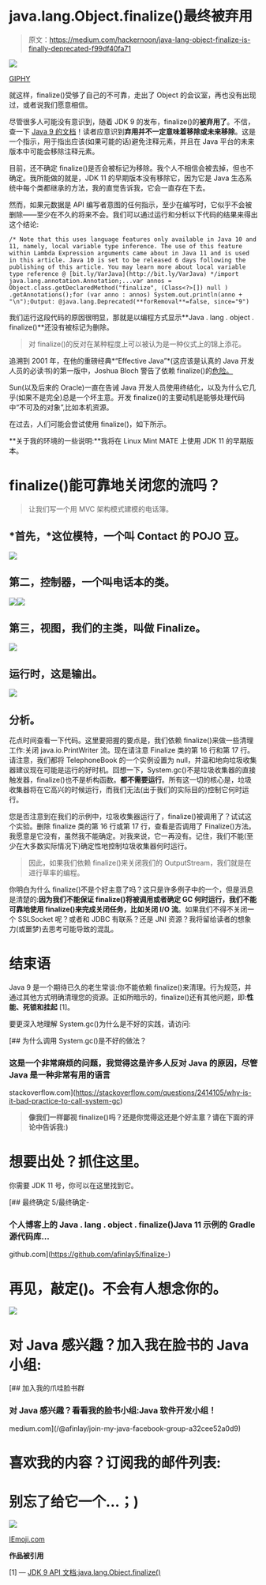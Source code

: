 # java.lang.Object.finalize()最终被弃用

> 原文：<https://medium.com/hackernoon/java-lang-object-finalize-is-finally-deprecated-f99df40fa71>

![](img/ef69917c7fdb64d1487de5c033c490ac.png)

[GIPHY](https://giphy.com/gifs/monday-the-it-crowd-workplace-c6DIpCp1922KQ)

就这样，finalize()受够了自己的不可靠，走出了 Object 的会议室，再也没有出现过，或者说我们愿意相信。

尽管很多人可能没有意识到，随着 JDK 9 的发布，finalize()的**被弃用了**。不信，查一下 [Java 9 的文档](https://docs.oracle.com/javase/9/docs/api/java/lang/Object.html#finalize--)！读者应意识到**弃用并不一定意味着移除或未来移除**。这是一个指示，用于指出应该(如果可能的话)避免注释元素，并且在 Java 平台的未来版本中可能会移除注释元素。

目前，还不确定 finalize()是否会被标记为移除。我个人不相信会被去掉，但也不确定。我所能做的就是，JDK 11 的早期版本没有移除它，因为它是 Java 生态系统中每个类都继承的方法，我的直觉告诉我，它会一直存在下去。

然而，如果元数据是 API 编写者意图的任何指示，至少在编写时，它似乎不会被删除——至少在不久的将来不会。我们可以通过运行和分析以下代码的结果来得出这个结论:

```
/* Note that this uses language features only available in Java 10 and 11, namely, local variable type inference. The use of this feature within Lambda Expression arguments came about in Java 11 and is used in this article. Java 10 is set to be released 6 days following the publishing of this article. You may learn more about local variable type reference @ [bit.ly/VarJava](http://bit.ly/VarJava) */import java.lang.annotation.Annotation;...var annos = Object.class.getDeclaredMethod("finalize", (Class<?>[]) null ) .getAnnotations();for (var anno : annos) System.out.println(anno + "\n");Output: @java.lang.Deprecated(**forRemoval**=false, since="9")
```

我们运行这段代码的原因很明显，那就是以编程方式显示**Java . lang . object . finalize()**还没有被标记为删除。

> 对 finalize()的反对在某种程度上可以被认为是一种仪式上的锦上添花。

追溯到 2001 年，在他的重磅经典*“Effective Java”*(这应该是认真的 Java 开发人员的必读书)的第一版中，Joshua Bloch 警告了依赖 finalize()的[危险。](https://www.amazon.com/Effective-Java-3rd-Joshua-Bloch/dp/0134685997/ref=mt_paperback?)

Sun(以及后来的 Oracle)一直在告诫 Java 开发人员使用终结化，以及为什么它几乎(如果不是完全)总是一个坏主意。开发 finalize()的主要动机是能够处理代码中“不可及的对象”,比如本机资源。

在过去，人们可能会尝试使用 finalize()，如下所示。

**关于我的环境的一些说明:**我将在 Linux Mint MATE 上使用 JDK 11 的早期版本。

# finalize()能可靠地关闭您的流吗？

> 让我们写一个用 MVC 架构模式建模的电话簿。

## *首先，*这位**模特**，一个叫 Contact 的 POJO 豆。

![](img/269921cb445f4cd9654a3feb3f87fe68.png)

## 第二，控制器，一个叫电话本的类。

![](img/edf5dfde56dce2e801eca96528609304.png)![](img/2edd5a3a695380fdeb8ce0d74c45fd53.png)

## 第三，视图，我们的主类，叫做 Finalize。

![](img/8a6f2bc4da85500f45a4c99d6ba1cc99.png)

## 运行时，这是输出。

![](img/157e4ed70312b89134a13da2896de4c1.png)

## **分析。**

花点时间查看一下代码。这里要把握的要点是，我们依赖 finalize()来做一些清理工作:关闭 java.io.PrintWriter 流。现在请注意 Finalize 类的第 16 行和第 17 行。请注意，我们都将 TelephoneBook 的一个实例设置为 null，并温和地向垃圾收集器建议现在可能是运行的好时机。回想一下，System.gc()不是垃圾收集器的直接触发器，finalize()也不是析构函数。**都不需要运行**。所有这一切的核心是，垃圾收集器将在它高兴的时候运行，而我们无法(出于我们的实际目的)控制它何时运行。

您是否注意到在我们的示例中，垃圾收集器运行了，finalize()被调用了？试试这个实验。删除 finalize 类的第 16 行或第 17 行，查看是否调用了 Finalize()方法。我愿意是它没有，虽然我不能确定。对我来说，它一再没有。记住，我们不能(至少在大多数实际情况下)确定性地控制垃圾收集器何时运行。

> 因此，如果我们依赖 finalize()来关闭我们的 OutputStream，我们就是在进行草率的编程。

你明白为什么 finalize()不是个好主意了吗？这只是许多例子中的一个，但是消息是清楚的:**因为我们不能保证 finalize()将被调用或者确定 GC 何时运行，我们不能可靠地使用 finalize()来完成关闭任务，比如关闭 I/O 流**。如果我们不得不关闭一个 SSLSocket 呢？或者和 JDBC 有联系？还是 JNI 资源？我将留给读者的想象力(或噩梦)去思考可能导致的混乱。

# 结束语

Java 9 是一个期待已久的老生常谈:你不能依赖 finalize()来清理。行为规范，并通过其他方式明确清理您的资源。正如所暗示的，finalize()还有其他问题，即:**性能、死锁和挂起** [1]。

要更深入地理解 System.gc()为什么是不好的实践，请访问:

[](https://stackoverflow.com/questions/2414105/why-is-it-bad-practice-to-call-system-gc) [## 为什么调用 System.gc()是不好的做法？

### 这是一个非常麻烦的问题，我觉得这是许多人反对 Java 的原因，尽管 Java 是一种非常有用的语言

stackoverflow.com](https://stackoverflow.com/questions/2414105/why-is-it-bad-practice-to-call-system-gc) 

> **像我们一样鄙视 finalize()吗？还是你觉得这还是个好主意？请在下面的评论中告诉我:)**

# 想要出处？抓住这里。

你需要 JDK 11 号，你可以在这里找到它。

[](https://github.com/afinlay5/finalize-) [## 最终确定 5/最终确定-

### 个人博客上的 Java . lang . object . finalize()Java 11 示例的 Gradle 源代码库…

github.com](https://github.com/afinlay5/finalize-) 

# 再见，敲定()。不会有人想念你的。

![](img/aebd8101f41b0e2f5eb19e175d9fbf9d.png)

# 对 Java 感兴趣？加入我在脸书的 Java 小组:

[](/@afinlay/join-my-java-facebook-group-a32cee52a0d9) [## 加入我的爪哇脸书群

### 对 Java 感兴趣？看看我的脸书小组:Java 软件开发小组！

medium.com](/@afinlay/join-my-java-facebook-group-a32cee52a0d9) 

# 喜欢我的内容？订阅我的邮件列表:

# 别忘了给它一个…；)

![](img/aa6894246d00ab36b926774e943189a8.png)

[IEmoji.com](http://www.iemoji.com/view/emoji/1315/skin-tones/clapping-hands-medium-light-skin-tone)

**作品被引用**

[1] — [JDK 9 API 文档:java.lang.Object.finalize()](https://docs.oracle.com/javase/9/docs/api/java/lang/Object.html#finalize--)